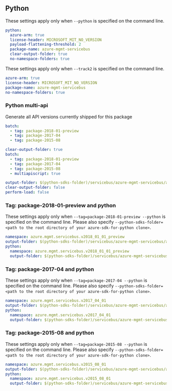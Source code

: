 ## Python

These settings apply only when `--python` is specified on the command line.

``` yaml !$(python)
python:
  azure-arm: true
  license-header: MICROSOFT_MIT_NO_VERSION
  payload-flattening-threshold: 2
  package-name: azure-mgmt-servicebus
  clear-output-folder: true
  no-namespace-folders: true
```

These settings apply only when `--track2` is specified on the command line.

``` yaml $(python)
azure-arm: true
license-header: MICROSOFT_MIT_NO_VERSION
package-name: azure-mgmt-servicebus
no-namespace-folders: true
```

### Python multi-api

Generate all API versions currently shipped for this package

```yaml $(multiapi) && !$(python)
batch:
  - tag: package-2018-01-preview
  - tag: package-2017-04
  - tag: package-2015-08
```

```yaml $(multiapi) && $(python)
clear-output-folder: true
batch:
  - tag: package-2018-01-preview
  - tag: package-2017-04
  - tag: package-2015-08
  - multiapiscript: true
```

``` yaml $(multiapiscript)
output-folder: $(python-sdks-folder)/servicebus/azure-mgmt-servicebus/azure/mgmt/servicebus/
clear-output-folder: false
perform-load: false
```

### Tag: package-2018-01-preview and python

These settings apply only when `--tag=package-2018-01-preview --python` is specified on the command line.
Please also specify `--python-sdks-folder=<path to the root directory of your azure-sdk-for-python clone>`.

``` yaml $(tag) == 'package-2018-01-preview'
namespace: azure.mgmt.servicebus.v2018_01_01_preview
output-folder: $(python-sdks-folder)/servicebus/azure-mgmt-servicebus/azure/mgmt/servicebus/v2018_01_01_preview
python:
  namespace: azure.mgmt.servicebus.v2018_01_01_preview
  output-folder: $(python-sdks-folder)/servicebus/azure-mgmt-servicebus/azure/mgmt/servicebus/v2018_01_01_preview
```

### Tag: package-2017-04 and python

These settings apply only when `--tag=package-2017-04 --python` is specified on the command line.
Please also specify `--python-sdks-folder=<path to the root directory of your azure-sdk-for-python clone>`.

``` yaml $(tag) == 'package-2017-04'
namespace: azure.mgmt.servicebus.v2017_04_01
output-folder: $(python-sdks-folder)/servicebus/azure-mgmt-servicebus/azure/mgmt/servicebus/v2017_04_01
python:
  namespace: azure.mgmt.servicebus.v2017_04_01
  output-folder: $(python-sdks-folder)/servicebus/azure-mgmt-servicebus/azure/mgmt/servicebus/v2017_04_01
```

### Tag: package-2015-08 and python

These settings apply only when `--tag=package-2015-08 --python` is specified on the command line.
Please also specify `--python-sdks-folder=<path to the root directory of your azure-sdk-for-python clone>`.

``` yaml $(tag) == 'package-2015-08'
namespace: azure.mgmt.servicebus.v2015_08_01
output-folder: $(python-sdks-folder)/servicebus/azure-mgmt-servicebus/azure/mgmt/servicebus/v2015_08_01
python:
  namespace: azure.mgmt.servicebus.v2015_08_01
  output-folder: $(python-sdks-folder)/servicebus/azure-mgmt-servicebus/azure/mgmt/servicebus/v2015_08_01
```
